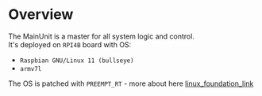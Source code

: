 # Overview

The MainUnit is a master for all system logic and control.  
It's deployed on `RPI4B` board with OS:  

- `Raspbian GNU/Linux 11 (bullseye)`
- `armv7l`

The OS is patched with `PREEMPT_RT` - more about here [linux_foundation_link](https://wiki.linuxfoundation.org/realtime/start#documentation)